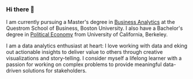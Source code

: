 ### Hi there 👋

I am currently pursuing a Master's degree in [Business Analytics](https://www.bu.edu/questrom/degree-programs/ms-business-analytics/) at the Questrom School of Business, Boston University. I also have a Bachelor's degree in [Political Economy](https://politicaleconomy.berkeley.edu/) from University of California, Berkeley.

I am a data analytics enthusiast at heart: I love working with data and eking out actionable insights to deliver value to others through creative visualizations and story-telling. I consider myself a lifelong learner with a passion for working on complex problems to provide meaningful data-driven solutions for stakeholders.

<!--
**setu-shah/setu-shah** is a ✨ _special_ ✨ repository because its `README.md` (this file) appears on your GitHub profile.

Here are some ideas to get you started:

- 🔭 I’m currently working on ...
- 🌱 I’m currently learning ...
- 👯 I’m looking to collaborate on ...
- 🤔 I’m looking for help with ...
- 💬 Ask me about ...
- 📫 How to reach me: ...
- 😄 Pronouns: ...
- ⚡ Fun fact: ...
-->
